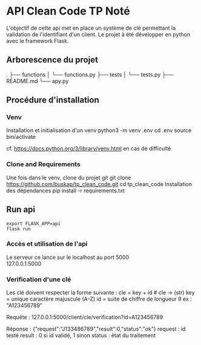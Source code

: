 # API Clean Code TP Noté 
L'objectif de cette api met en place un système de clé permettant la validation de l'identifiant d'un client. 
Le projet à été développer en python avec le framework Flask.

## Arborescence du projet 
.
├── functions
│   └── functions.py
├── tests
│   └── tests.py
├── README.md
└── apy.py

## Procédure d'installation
### Venv
Installation et initialisation d'un venv
    python3 -m venv .env
    cd .env
    source bin/activate

cf. https://docs.python.org/3/library/venv.html en cas de difficulté

### Clone and Requirements 
Une fois dans le venv, clone du projet git
    git clone https://github.com/buskap/tp_clean_code.git
    cd tp_clean_code
Installation des dépendances
    pip install -r requirements.txt

## Run api 
    export FLASK_APP=api
    flask run

### Accès et utilisation de l'api
Le serveur ce lance sur le localhost au port 5000    
    127.0.0.1:5000

### Verification d'une clé 
Les clé doivent respecter la forme suivante : 
    cle = key + id 
    # cle -> (str)
    key = unique caractère majuscule (A-Z)
    id = suite de chiffre de longueur 9
    ex : "A123456789"

Requête :
    127.0.0.1:5000/client/cle/verification?id=A123456789

Réponse : 
    {"request":"J133486789","result":0,"status":"ok"}
    request : id testé
    result : 0 si id validé, 1 sinon
    status : état du traitement

